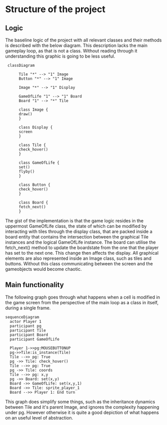 # Structure of the project

## Logic
The baseline logic of the project with all relevant classes and their methods is described with the below diagram. This description lacks the main gameplay loop, as that is not a class. Without reading through it understanding this graphic is going to be less useful.
```mermaid
 classDiagram
 
      Tile "*" --> "1" Image
      Button "*" --> "1" Image
      
      Image "*" --> "1" Display
      
      GameOfLife "1" --> "1" Board
      Board "1" --> "*" Tile

      class Image {
      draw()
      }
      
      class Display {
      screen
      }
      
      class Tile {
      check_hover()
      }
      
      class GameOfLife {
      set()
      flyby()
      }
      
      class Button {
      check_hover()
      }
      
      class Board {
      fetch_next()
      }
```
The gist of the implementation is that the game logic resides in the uppermost GameOfLife class, the state of which can be modified by interacting with tiles through the display class, that are packed inside a board entity that contains the intersection between the graphical Tile instances and the logical GameOfLife instance. The board can utilise the fetch_next() method to update the boardstate from the one that the player has set to the next one. This change then affects the display. All graphical elements are also represented inside an Image class, such as tiles and buttons. Without this class communicating between the screen and the gameobjects would become chaotic.

## Main functionality 
The following graph goes through what happens when a cell is modified in the game screen from the perspective of the main loop as a class in itself, during a single frame.

```mermaid
sequenceDiagram
  actor Player 1
  participant pg
  participant Tile
  participant Board
  participant GameOfLife
  
  Player 1->>pg:MOUSEBUTTONUP
  pg->>Tile:is_instance(Tile)
  Tile -->> pg: True
  pg ->> Tile: check_hover()
  Tile -->> pg: True
  pg ->> Tile: coords
  Tile -->> pg: x,y
  pg ->> Board: set(x,y)
  Board ->> GameOfLife: set(x,y,1)
  Board ->> Tile: sprite_player_1
  Board -->> Player 1: End turn
```
This graph does simplify some things, such as the inheritance dynamics between Tile and it's parent Image, and ignores the complexity happening under pg. However otherwise it is quite a good depiction of what happens on an useful level of abstraction.
